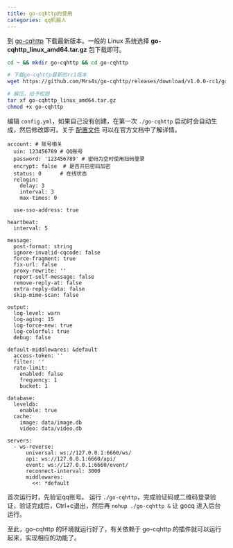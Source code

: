```yaml
---
title: go-cqhttp的使用
categories: qq机器人
---
```


到 [go-cqhttp](https://github.com/Mrs4s/go-cqhttp/releases/tag/v1.0.0-rc1) 下载最新版本。一般的 Linux 系统选择 **go-cqhttp_linux_amd64.tar.gz** 包下载即可。

```bash
cd ~ && mkdir go-cqhttp && cd go-cqhttp

# 下载go-cqhttp最新的rc1版本
wget https://github.com/Mrs4s/go-cqhttp/releases/download/v1.0.0-rc1/go-cqhttp_linux_amd64.tar.gz

# 解压，给予权限
tar xf go-cqhttp_linux_amd64.tar.gz
chmod +x go-cqhttp
```

编辑 `config.yml`，如果自己没有创建，在第一次 `./go-cqhttp` 启动时会自动生成，然后修改即可。关于 [配置文件](https://docs.go-cqhttp.org/guide/config.html) 可以在官方文档中了解详情。

```yml{.line-numbers}
account: # 账号相关
  uin: 123456789 # QQ账号
  password: '123456789' # 密码为空时使用扫码登录
  encrypt: false  # 是否开启密码加密
  status: 0      # 在线状态
  relogin:
    delay: 3
    interval: 3
    max-times: 0

  use-sso-address: true

heartbeat:
  interval: 5

message:
  post-format: string
  ignore-invalid-cqcode: false
  force-fragment: true
  fix-url: false
  proxy-rewrite: ''
  report-self-message: false
  remove-reply-at: false
  extra-reply-data: false
  skip-mime-scan: false

output:
  log-level: warn
  log-aging: 15
  log-force-new: true
  log-colorful: true
  debug: false

default-middlewares: &default
  access-token: ''
  filter: ''
  rate-limit:
    enabled: false
    frequency: 1
    bucket: 1

database:
  leveldb:
    enable: true
  cache:
    image: data/image.db
    video: data/video.db

servers:
  - ws-reverse:
      universal: ws://127.0.0.1:6660/ws/
      api: ws://127.0.0.1:6660/api/
      event: ws://127.0.0.1:6660/event/
      reconnect-interval: 3000
      middlewares:
        <<: *default
```

首次运行时，先验证qq账号。 运行 `./go-cqhttp`，完成验证码或二维码登录验证，验证完成后，Ctrl+c退出，然后再 `nohup ./go-cqhttp &` 让 gocq 进入后台运行。

至此，go-cqhttp 的环境就运行好了，有关依赖于 go-cqhttp 的插件就可以运行起来，实现相应的功能了。
